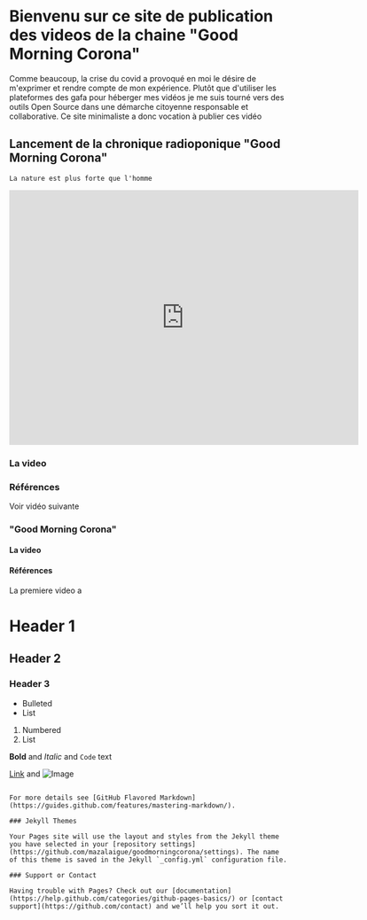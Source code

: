 # Bienvenu sur ce site de publication des videos de la chaine "Good Morning Corona"
Comme beaucoup, la crise du covid a provoqué en moi le désire de m'exprimer et rendre compte de mon expérience.
Plutôt que d'utiliser les plateformes des gafa pour héberger mes vidéos je me suis tourné vers des outils Open Source dans une démarche citoyenne responsable et collaborative.
Ce site minimaliste a donc vocation à publier ces vidéo

## Lancement de la chronique radioponique "Good Morning Corona" 
```La nature est plus forte que l'homme```

<iframe src='https://www.engagemedia.org/Members/emnews/videos/coronavirus-infodemic/embed_view' frameborder='0' width='630' height='460' allowfullscreen></iframe>

### La video 

### Références  
Voir vidéo suivante 

### "Good Morning Corona"  
#### La video 
#### Références  

La premiere video a 

# Header 1
## Header 2
### Header 3

- Bulleted
- List

1. Numbered
2. List

**Bold** and _Italic_ and `Code` text

[Link](url) and ![Image](src)
```

For more details see [GitHub Flavored Markdown](https://guides.github.com/features/mastering-markdown/).

### Jekyll Themes

Your Pages site will use the layout and styles from the Jekyll theme you have selected in your [repository settings](https://github.com/mazalaigue/goodmorningcorona/settings). The name of this theme is saved in the Jekyll `_config.yml` configuration file.

### Support or Contact

Having trouble with Pages? Check out our [documentation](https://help.github.com/categories/github-pages-basics/) or [contact support](https://github.com/contact) and we’ll help you sort it out.
